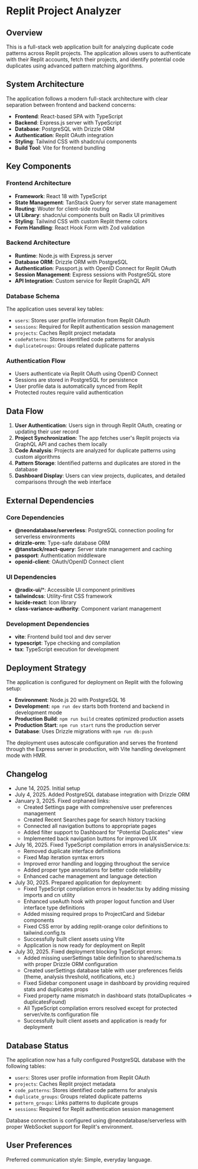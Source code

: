 # Replit Project Analyzer

## Overview

This is a full-stack web application built for analyzing duplicate code patterns across Replit projects. The application allows users to authenticate with their Replit accounts, fetch their projects, and identify potential code duplicates using advanced pattern matching algorithms.

## System Architecture

The application follows a modern full-stack architecture with clear separation between frontend and backend concerns:

- **Frontend**: React-based SPA with TypeScript
- **Backend**: Express.js server with TypeScript
- **Database**: PostgreSQL with Drizzle ORM
- **Authentication**: Replit OAuth integration
- **Styling**: Tailwind CSS with shadcn/ui components
- **Build Tool**: Vite for frontend bundling

## Key Components

### Frontend Architecture
- **Framework**: React 18 with TypeScript
- **State Management**: TanStack Query for server state management
- **Routing**: Wouter for client-side routing
- **UI Library**: shadcn/ui components built on Radix UI primitives
- **Styling**: Tailwind CSS with custom Replit theme colors
- **Form Handling**: React Hook Form with Zod validation

### Backend Architecture
- **Runtime**: Node.js with Express.js server
- **Database ORM**: Drizzle ORM with PostgreSQL
- **Authentication**: Passport.js with OpenID Connect for Replit OAuth
- **Session Management**: Express sessions with PostgreSQL store
- **API Integration**: Custom service for Replit GraphQL API

### Database Schema
The application uses several key tables:
- `users`: Stores user profile information from Replit OAuth
- `sessions`: Required for Replit authentication session management
- `projects`: Caches Replit project metadata
- `codePatterns`: Stores identified code patterns for analysis
- `duplicateGroups`: Groups related duplicate patterns

### Authentication Flow
- Users authenticate via Replit OAuth using OpenID Connect
- Sessions are stored in PostgreSQL for persistence
- User profile data is automatically synced from Replit
- Protected routes require valid authentication

## Data Flow

1. **User Authentication**: Users sign in through Replit OAuth, creating or updating their user record
2. **Project Synchronization**: The app fetches user's Replit projects via GraphQL API and caches them locally
3. **Code Analysis**: Projects are analyzed for duplicate patterns using custom algorithms
4. **Pattern Storage**: Identified patterns and duplicates are stored in the database
5. **Dashboard Display**: Users can view projects, duplicates, and detailed comparisons through the web interface

## External Dependencies

### Core Dependencies
- **@neondatabase/serverless**: PostgreSQL connection pooling for serverless environments
- **drizzle-orm**: Type-safe database ORM
- **@tanstack/react-query**: Server state management and caching
- **passport**: Authentication middleware
- **openid-client**: OAuth/OpenID Connect client

### UI Dependencies
- **@radix-ui/***: Accessible UI component primitives
- **tailwindcss**: Utility-first CSS framework
- **lucide-react**: Icon library
- **class-variance-authority**: Component variant management

### Development Dependencies
- **vite**: Frontend build tool and dev server
- **typescript**: Type checking and compilation
- **tsx**: TypeScript execution for development

## Deployment Strategy

The application is configured for deployment on Replit with the following setup:
- **Environment**: Node.js 20 with PostgreSQL 16
- **Development**: `npm run dev` starts both frontend and backend in development mode
- **Production Build**: `npm run build` creates optimized production assets
- **Production Start**: `npm run start` runs the production server
- **Database**: Uses Drizzle migrations with `npm run db:push`

The deployment uses autoscale configuration and serves the frontend through the Express server in production, with Vite handling development mode with HMR.

## Changelog

- June 14, 2025. Initial setup
- July 4, 2025. Added PostgreSQL database integration with Drizzle ORM
- January 3, 2025. Fixed orphaned links:
  - Created Settings page with comprehensive user preferences management
  - Created Recent Searches page for search history tracking
  - Connected all navigation buttons to appropriate pages
  - Added filter support to Dashboard for "Potential Duplicates" view
  - Implemented back navigation buttons for improved UX
- July 16, 2025. Fixed TypeScript compilation errors in analysisService.ts:
  - Removed duplicate interface definitions
  - Fixed Map iteration syntax errors
  - Improved error handling and logging throughout the service
  - Added proper type annotations for better code reliability
  - Enhanced cache management and language detection
- July 30, 2025. Prepared application for deployment:
  - Fixed TypeScript compilation errors in header.tsx by adding missing imports and cn utility
  - Enhanced useAuth hook with proper logout function and User interface type definitions
  - Added missing required props to ProjectCard and Sidebar components
  - Fixed CSS error by adding replit-orange color definitions to tailwind.config.ts
  - Successfully built client assets using Vite
  - Application is now ready for deployment on Replit
- July 30, 2025. Fixed deployment blocking TypeScript errors:
  - Added missing userSettings table definition to shared/schema.ts with proper Drizzle ORM configuration
  - Created userSettings database table with user preferences fields (theme, analysis threshold, notifications, etc.)
  - Fixed Sidebar component usage in dashboard by providing required stats and duplicates props
  - Fixed property name mismatch in dashboard stats (totalDuplicates → duplicatesFound)
  - All TypeScript compilation errors resolved except for protected server/vite.ts configuration file
  - Successfully built client assets and application is ready for deployment

## Database Status

The application now has a fully configured PostgreSQL database with the following tables:
- `users`: Stores user profile information from Replit OAuth
- `projects`: Caches Replit project metadata
- `code_patterns`: Stores identified code patterns for analysis
- `duplicate_groups`: Groups related duplicate patterns
- `pattern_groups`: Links patterns to duplicate groups
- `sessions`: Required for Replit authentication session management

Database connection is configured using @neondatabase/serverless with proper WebSocket support for Replit's environment.

## User Preferences

Preferred communication style: Simple, everyday language.